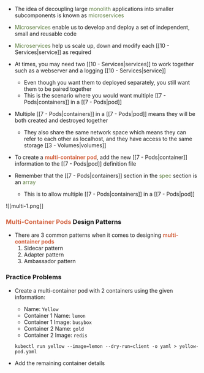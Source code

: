 - The idea of decoupling large <span style="color:#5c7e3e">monolith</span> applications into smaller subcomponents is known as <span style="color:#5c7e3e">microservices</span>

- <span style="color:#5c7e3e">Microservices</span> enable us to develop and deploy a set of independent, small and reusable code

- <span style="color:#5c7e3e">Microservices</span> help us scale up, down and modify each [[10 - Services|service]] as required

- At times, you may need two [[10 - Services|services]] to work together such as a webserver and a logging [[10 - Services|service]]
	- Even though you want them to deployed separately, you still want them to be paired together
	- This is the scenario where you would want multiple [[7 - Pods|containers]] in a [[7 - Pods|pod]]

- Multiple [[7 - Pods|containers]] in a [[7 - Pods|pod]] means they will be both created and destroyed together
	- They also share the same network space which means they can refer to each other as localhost, and they have access to the same storage [[3 - Volumes|volumes]]

- To create a <b><span style="color:#d46644">multi-container pod</span></b>, add the new [[7 - Pods|container]] information to the [[7 - Pods|pod]] definition file

- Remember that the [[7 - Pods|containers]] section in the <span style="color:#5c7e3e">spec</span> section is an <span style="color:#5c7e3e">array</span>
	- This is to allow multiple [[7 - Pods|containers]] in a [[7 - Pods|pod]]

![[multi-1.png]]

### <b><span style="color:#d46644">Multi-Container Pods</span></b> Design Patterns

- There are 3 common patterns when it comes to designing <b><span style="color:#d46644">multi-container pods</span></b>
	1. Sidecar pattern
	2. Adapter pattern
	3. Ambassador pattern

### Practice Problems

- Create a multi-container pod with 2 containers using the given information:
	- Name: `Yellow`
	- Container 1 Name: `lemon`
	- Container 1 Image: `busybox`
	- Container 2 Name: `gold`
	- Container 2 Image: `redis`

	`kubectl run yellow --image=lemon --dry-run=client -o yaml > yellow-pod.yaml`

- Add the remaining container details